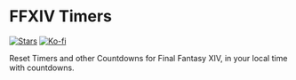 # FFXIV Timers

[![Stars](https://img.shields.io/github/stars/costasak/the-stalk-market)](https://github.com/CostasAK/the-stalk-market)
[![Ko-fi](https://img.shields.io/badge/ko--fi-CostasAK-F16061?logo=ko-fi)](https://ko-fi.com/CostasAK)

Reset Timers and other Countdowns for Final Fantasy XIV, in your local time with countdowns.
